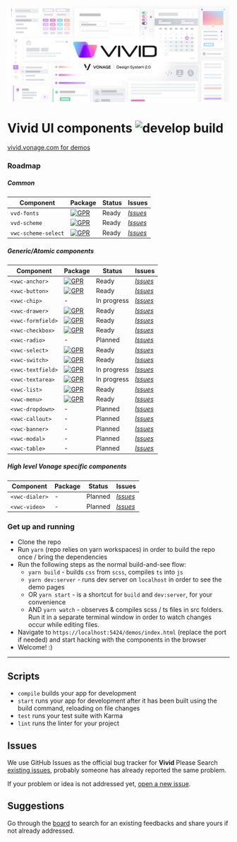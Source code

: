 <p align="center">
  <img src="./assets/images/vivid-hero.png"></img>
</p>

# Vivid UI components ![develop build](https://github.com/Vonage/vivid/workflows/develop%20build/badge.svg?branch=develop)
[vivid.vonage.com for demos](https://vivid.vonage.com) 

### Roadmap

##### Common

| Component | Package | Status | Issues |
|--|--|--|--|
| `vvd-fonts` | [![GPR](https://img.shields.io/static/v1?label=vvd-fonts&message=0.0.7&color=green&logo=github)](https://github.com/github/Vonage/vivid/packages/235315) | Ready | [*Issues*](https://github.com/Vonage/vivid/issues?q=is%3Aissue+is%3Aopen+font+fonts) |
| `vvd-scheme` | [![GPR](https://img.shields.io/static/v1?label=vvd-scheme&message=0.0.7&color=green&logo=github)](https://github.com/github/Vonage/vivid/packages/235300) | Ready | [*Issues*](https://github.com/Vonage/vivid/issues?q=is%3Aissue+is%3Aopen+scheme+schema+theme) |
| `vwc-scheme-select` | [![GPR](https://img.shields.io/static/v1?label=vvd-scheme-select&message=0.0.7&color=green&logo=github)](https://github.com/github/Vonage/vivid/packages/235304) | Ready | [*Issues*](https://github.com/Vonage/vivid/issues?q=is%3Aissue+is%3Aopen+scheme+schema+theme+select) |


##### Generic/Atomic components

| Component | Package | Status | Issues |
|--|--|--|--|
| `<vwc-anchor>` | [![GPR](https://img.shields.io/static/v1?label=vwc-anchor&message=0.0.7&color=green&logo=github)](https://github.com/github/Vonage/vivid/packages/166581) | Ready | [*Issues*](https://github.com/Vonage/vivid/issues?q=is%3Aissue+is%3Aopen+anchor) |
| `<vwc-button>` | [![GPR](https://img.shields.io/static/v1?label=vwc-button&message=0.0.7&color=green&logo=github)](https://github.com/github/Vonage/vivid/packages/165931) | Ready | [*Issues*](https://github.com/Vonage/vivid/issues?q=is%3Aissue+is%3Aopen+button) |
| `<vwc-chip>` | - | In progress | [*Issues*](https://github.com/Vonage/vivid/issues?q=is%3Aissue+is%3Aopen+chip+chips) |
| `<vwc-drawer>` | [![GPR](https://img.shields.io/static/v1?label=vwc-drawer&message=0.0.7&color=green&logo=github)](https://github.com/github/Vonage/vivid/packages/235307) | Ready | [*Issues*](https://github.com/Vonage/vivid/issues?q=is%3Aissue+is%3Aopen+drawer) |
| `<vwc-formfield>` | [![GPR](https://img.shields.io/static/v1?label=vwc-formfield&message=0.0.7&color=green&logo=github)](https://github.com/github/Vonage/vivid/packages/235309) | Ready | [*Issues*](https://github.com/Vonage/vivid/issues?q=is%3Aissue+is%3Aopen+formfield) |
| `<vwc-checkbox>` | [![GPR](https://img.shields.io/static/v1?label=vwc-checkbox&message=0.0.7&color=green&logo=github)](https://github.com/github/Vonage/vivid/packages/235311) | Ready | [*Issues*](https://github.com/Vonage/vivid/issues?q=is%3Aissue+is%3Aopen+checkbox) |
| `<vwc-radio>` | - | Planned | [*Issues*](https://github.com/Vonage/vivid/issues?q=is%3Aissue+is%3Aopen+radio) |
| `<vwc-select>` | [![GPR](https://img.shields.io/static/v1?label=vwc-select&message=0.0.7&color=green&logo=github)](https://github.com/github/Vonage/vivid/packages/235301) | Ready | [*Issues*](https://github.com/Vonage/vivid/issues?q=is%3Aissue+is%3Aopen+select) |
| `<vwc-switch>` | [![GPR](https://img.shields.io/static/v1?label=vwc-switch&message=0.0.7&color=green&logo=github)](https://github.com/github/Vonage/vivid/packages/235302) | Ready | [*Issues*](https://github.com/Vonage/vivid/issues?q=is%3Aissue+is%3Aopen+switch) |
| `<vwc-textfield>` | [![GPR](https://img.shields.io/static/v1?label=vwc-textfield&message=0.0.7&color=green&logo=github)](https://github.com/github/Vonage/vivid/packages/166369) | In progress | [*Issues*](https://github.com/Vonage/vivid/issues?q=is%3Aissue+is%3Aopen+textfield) |
| `<vwc-textarea>` | [![GPR](https://img.shields.io/static/v1?label=vwc-textarea&message=0.0.7&color=green&logo=github)](https://github.com/github/Vonage/vivid/packages/235308) | In progress | [*Issues*](https://github.com/Vonage/vivid/issues?q=is%3Aissue+is%3Aopen+textarea) |
| `<vwc-list>` | [![GPR](https://img.shields.io/static/v1?label=vwc-list&message=0.0.7&color=green&logo=github)](https://github.com/github/Vonage/vivid/packages/235303) | Ready | [*Issues*](https://github.com/Vonage/vivid/issues?q=is%3Aissue+is%3Aopen+list) |
| `<vwc-menu>` | [![GPR](https://img.shields.io/static/v1?label=vwc-menu&message=0.0.7&color=green&logo=github)](https://github.com/github/Vonage/vivid/packages/235299) | Ready | [*Issues*](https://github.com/Vonage/vivid/issues?q=is%3Aissue+is%3Aopen+menu) |
| `<vwc-dropdown>` | - | Planned | [*Issues*](https://github.com/Vonage/vivid/issues?q=is%3Aissue+is%3Aopen+dropdown) |
| `<vwc-callout>` | - | Planned | [*Issues*](https://github.com/Vonage/vivid/issues?q=is%3Aissue+is%3Aopen+callout) |
| `<vwc-banner>` | - | Planned | [*Issues*](https://github.com/Vonage/vivid/issues?q=is%3Aissue+is%3Aopen+banner) |
| `<vwc-modal>` | - | Planned | [*Issues*](https://github.com/Vonage/vivid/issues?q=is%3Aissue+is%3Aopen+modal) |
| `<vwc-table>` | - | Planned | [*Issues*](https://github.com/Vonage/vivid/issues?q=is%3Aissue+is%3Aopen+table) |


##### High level Vonage specific components

| Component | Package | Status | Issues |
|--|--|--|--|
| `<vwc-dialer>` | - | Planned | [*Issues*](https://github.com/Vonage/vivid/issues?q=is%3Aissue+is%3Aopen+dialer) |
| `<vwc-video>` | - | Planned | [*Issues*](https://github.com/Vonage/vivid/issues?q=is%3Aissue+is%3Aopen+video+player+videoplayer) |


### Get up and running
* Clone the repo
* Run `yarn` (repo relies on yarn workspaces) in order to build the repo once / bring the dependencies
* Run the following steps as the normal build-and-see flow:
	* `yarn build` - builds `css` from `scss`, compiles `ts` into `js`
	* `yarn dev:server` - runs dev server on `localhost` in order to see the demo pages
	* OR `yarn start` - is a shortcut for `build` and `dev:server`, for your convenience
	* AND `yarn watch` - observes & compiles scss / ts files in src folders. Run it in a separate terminal window in order to watch changes occur while editing files.
* Navigate to `https://localhost:5424/demos/index.html` (replace the port if needed) and start hacking with the components in the browser
* Welcome! :)

---


## Scripts

- `compile` builds your app for development
- `start` runs your app for development after it has been built using the build command, reloading on file changes
- `test` runs your test suite with Karma
- `lint` runs the linter for your project



## Issues

We use GitHub Issues as the official bug tracker for **Vivid** Please Search [existing issues](https://github.com/vonage/vivid/issues), probably someone has already reported the same problem.

If your problem or idea is not addressed yet, [open a new issue](https://github.com/vonage/vivid/issues/new).

## Suggestions

Go through the [board](https://github.com/vonage/vivid/projects/1) to search for an existing feedbacks and share yours if not already addressed.
